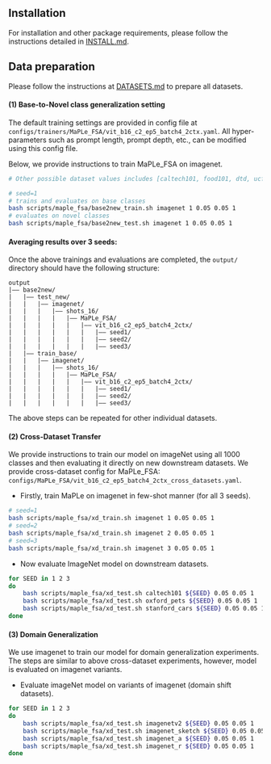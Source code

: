 ## Installation 
For installation and other package requirements, please follow the instructions detailed in [INSTALL.md](docs/INSTALL.md). 

## Data preparation
Please follow the instructions at [DATASETS.md](docs/DATASETS.md) to prepare all datasets.


#### (1) Base-to-Novel class generalization setting
The default training settings are provided in config file at `configs/trainers/MaPLe_FSA/vit_b16_c2_ep5_batch4_2ctx.yaml`. All hyper-parameters such as prompt length, prompt depth, etc., can be modified using this config file.

Below, we provide instructions to train MaPLe_FSA on imagenet. 


```bash
# Other possible dataset values includes [caltech101, food101, dtd, ucf101, oxford_flowers, oxford_pets, fgvc_aircraft, stanford_cars, sun397, eurosat]

# seed=1
# trains and evaluates on base classes
bash scripts/maple_fsa/base2new_train.sh imagenet 1 0.05 0.05 1
# evaluates on novel classes
bash scripts/maple_fsa/base2new_test.sh imagenet 1 0.05 0.05 1

```

#### Averaging results over 3 seeds: 
Once the above trainings and evaluations are completed, the `output/` directory should have the following structure:

```
output
|–– base2new/
|   |–– test_new/
|   |   |–– imagenet/
|   |   |   |–– shots_16/
|   |   |   |   |–– MaPLe_FSA/
|   |   |   |   |   |–– vit_b16_c2_ep5_batch4_2ctx/
|   |   |   |   |   |   |–– seed1/
|   |   |   |   |   |   |–– seed2/
|   |   |   |   |   |   |–– seed3/
|   |–– train_base/
|   |   |–– imagenet/
|   |   |   |–– shots_16/
|   |   |   |   |–– MaPLe_FSA/
|   |   |   |   |   |–– vit_b16_c2_ep5_batch4_2ctx/
|   |   |   |   |   |   |–– seed1/
|   |   |   |   |   |   |–– seed2/
|   |   |   |   |   |   |–– seed3/

```

The above steps can be repeated for other individual datasets.


#### (2) Cross-Dataset Transfer
We provide instructions to train our model on imageNet using all 1000 classes and then evaluating it directly on new downstream datasets.
We provide cross-dataset config for MaPLe_FSA: `configs/MaPLe_FSA/vit_b16_c2_ep5_batch4_2ctx_cross_datasets.yaml`.
* Firstly, train MaPLe on imagenet in few-shot manner (for all 3 seeds).

```bash
# seed=1 
bash scripts/maple_fsa/xd_train.sh imagenet 1 0.05 0.05 1
# seed=2 
bash scripts/maple_fsa/xd_train.sh imagenet 2 0.05 0.05 1
# seed=3 
bash scripts/maple_fsa/xd_train.sh imagenet 3 0.05 0.05 1
```

* Now evaluate ImageNet model on downstream datasets.

```bash
for SEED in 1 2 3
do
    bash scripts/maple_fsa/xd_test.sh caltech101 ${SEED} 0.05 0.05 1
    bash scripts/maple_fsa/xd_test.sh oxford_pets ${SEED} 0.05 0.05 1
    bash scripts/maple_fsa/xd_test.sh stanford_cars ${SEED} 0.05 0.05 1
done
```

#### (3) Domain Generalization 
We use imagenet to train our model for domain generalization experiments. The steps are similar to above cross-dataset experiments, however, model is evaluated on imagenet variants.
* Evaluate imageNet model on variants of imagenet (domain shift datasets).

```bash
for SEED in 1 2 3
do
    bash scripts/maple_fsa/xd_test.sh imagenetv2 ${SEED} 0.05 0.05 1
    bash scripts/maple_fsa/xd_test.sh imagenet_sketch ${SEED} 0.05 0.05 1
    bash scripts/maple_fsa/xd_test.sh imagenet_a ${SEED} 0.05 0.05 1
    bash scripts/maple_fsa/xd_test.sh imagenet_r ${SEED} 0.05 0.05 1
done
```